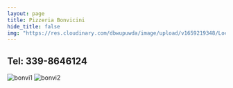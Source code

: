 ```yaml
---
layout: page
title: Pizzeria Bonvicini
hide_title: false
img: "https://res.cloudinary.com/dbwupuwda/image/upload/v1659219348/Locali/bonvicini.png"
---
```


## Tel: 339-8646124

![bonvi1](https://res.cloudinary.com/dbwupuwda/image/upload/q_20/v1660235881/Menu/bonvicini1_gd0c9m.jpg)
![bonvi2](https://res.cloudinary.com/dbwupuwda/image/upload/q_20/v1660235880/Menu/bonvicini2_mebkdu.jpg)